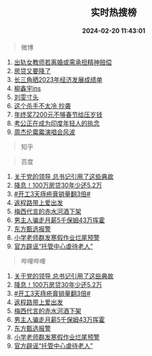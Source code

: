 <div align="center"><h2>实时热搜榜</h2><h4>2024-02-20 11:43:01</h4></div>

> 微博  

1. [出轨女教师若离婚或需承担精神赔偿](https://s.weibo.com/weibo?q=%23%E5%87%BA%E8%BD%A8%E5%A5%B3%E6%95%99%E5%B8%88%E8%8B%A5%E7%A6%BB%E5%A9%9A%E6%88%96%E9%9C%80%E6%89%BF%E6%8B%85%E7%B2%BE%E7%A5%9E%E8%B5%94%E5%81%BF%23&t=31&band_rank=1&Refer=top)<br />
2. [房贷又要降了](https://s.weibo.com/weibo?q=%23%E6%88%BF%E8%B4%B7%E5%8F%88%E8%A6%81%E9%99%8D%E4%BA%86%23&t=31&band_rank=2&Refer=top)<br />
3. [长三角晒2023年经济发展成绩单](https://s.weibo.com/weibo?q=%23%E9%95%BF%E4%B8%89%E8%A7%92%E6%99%922023%E5%B9%B4%E7%BB%8F%E6%B5%8E%E5%8F%91%E5%B1%95%E6%88%90%E7%BB%A9%E5%8D%95%23&t=31&band_rank=3&Refer=top)<br />
4. [柳鑫宇ins](https://s.weibo.com/weibo?q=%E6%9F%B3%E9%91%AB%E5%AE%87ins&t=31&band_rank=4&Refer=top)<br />
5. [刘雯寸头](https://s.weibo.com/weibo?q=%E5%88%98%E9%9B%AF%E5%AF%B8%E5%A4%B4&t=31&band_rank=5&Refer=top)<br />
6. [这个杀手不太冷 抄袭](https://s.weibo.com/weibo?q=%E8%BF%99%E4%B8%AA%E6%9D%80%E6%89%8B%E4%B8%8D%E5%A4%AA%E5%86%B7%20%E6%8A%84%E8%A2%AD&t=31&band_rank=6&Refer=top)<br />
7. [年终奖7200元不够春节给压岁钱](https://s.weibo.com/weibo?q=%23%E5%B9%B4%E7%BB%88%E5%A5%967200%E5%85%83%E4%B8%8D%E5%A4%9F%E6%98%A5%E8%8A%82%E7%BB%99%E5%8E%8B%E5%B2%81%E9%92%B1%23&t=31&band_rank=7&Refer=top)<br />
8. [考公正在成为印度年轻人的执念](https://s.weibo.com/weibo?q=%23%E8%80%83%E5%85%AC%E6%AD%A3%E5%9C%A8%E6%88%90%E4%B8%BA%E5%8D%B0%E5%BA%A6%E5%B9%B4%E8%BD%BB%E4%BA%BA%E7%9A%84%E6%89%A7%E5%BF%B5%23&t=31&band_rank=8&Refer=top)<br />
9. [周杰伦霉霉演唱会风波](https://s.weibo.com/weibo?q=%E5%91%A8%E6%9D%B0%E4%BC%A6%E9%9C%89%E9%9C%89%E6%BC%94%E5%94%B1%E4%BC%9A%E9%A3%8E%E6%B3%A2&t=31&band_rank=9&Refer=top)<br />

> 知乎  


> 百度  

1. [关于党的领导 总书记引用了这些典故](https://www.baidu.com/s?wd=%E5%85%B3%E4%BA%8E%E5%85%9A%E7%9A%84%E9%A2%86%E5%AF%BC+%E6%80%BB%E4%B9%A6%E8%AE%B0%E5%BC%95%E7%94%A8%E4%BA%86%E8%BF%99%E4%BA%9B%E5%85%B8%E6%95%85&sa=fyb_news&rsv_dl=fyb_news)<br />
2. [降息！100万房贷30年少还5.2万](https://www.baidu.com/s?wd=%E9%99%8D%E6%81%AF%EF%BC%81100%E4%B8%87%E6%88%BF%E8%B4%B730%E5%B9%B4%E5%B0%91%E8%BF%985.2%E4%B8%87&sa=fyb_news&rsv_dl=fyb_news)<br />
3. [#开工3天痔疮膏销量翻3倍#](https://www.baidu.com/s?wd=%23%E5%BC%80%E5%B7%A53%E5%A4%A9%E7%97%94%E7%96%AE%E8%86%8F%E9%94%80%E9%87%8F%E7%BF%BB3%E5%80%8D%23&sa=fyb_news&rsv_dl=fyb_news)<br />
4. [返程路带上爱出发](https://www.baidu.com/s?wd=%E8%BF%94%E7%A8%8B%E8%B7%AF%E5%B8%A6%E4%B8%8A%E7%88%B1%E5%87%BA%E5%8F%91&sa=fyb_news&rsv_dl=fyb_news)<br />
5. [梅西代言的赤水河酒下架](https://www.baidu.com/s?wd=%E6%A2%85%E8%A5%BF%E4%BB%A3%E8%A8%80%E7%9A%84%E8%B5%A4%E6%B0%B4%E6%B2%B3%E9%85%92%E4%B8%8B%E6%9E%B6&sa=fyb_news&rsv_dl=fyb_news)<br />
6. [男主人骗走月薪5千保姆43万挥霍](https://www.baidu.com/s?wd=%E7%94%B7%E4%B8%BB%E4%BA%BA%E9%AA%97%E8%B5%B0%E6%9C%88%E8%96%AA5%E5%8D%83%E4%BF%9D%E5%A7%8643%E4%B8%87%E6%8C%A5%E9%9C%8D&sa=fyb_news&rsv_dl=fyb_news)<br />
7. [东方甄选报警](https://www.baidu.com/s?wd=%E4%B8%9C%E6%96%B9%E7%94%84%E9%80%89%E6%8A%A5%E8%AD%A6&sa=fyb_news&rsv_dl=fyb_news)<br />
8. [小学老师群发寒假作业烂尾预警](https://www.baidu.com/s?wd=%E5%B0%8F%E5%AD%A6%E8%80%81%E5%B8%88%E7%BE%A4%E5%8F%91%E5%AF%92%E5%81%87%E4%BD%9C%E4%B8%9A%E7%83%82%E5%B0%BE%E9%A2%84%E8%AD%A6&sa=fyb_news&rsv_dl=fyb_news)<br />
9. [官方辟谣“托管中心虐待老人”](https://www.baidu.com/s?wd=%E5%AE%98%E6%96%B9%E8%BE%9F%E8%B0%A3%E2%80%9C%E6%89%98%E7%AE%A1%E4%B8%AD%E5%BF%83%E8%99%90%E5%BE%85%E8%80%81%E4%BA%BA%E2%80%9D&sa=fyb_news&rsv_dl=fyb_news)<br />

> 哔哩哔哩  

1. [关于党的领导 总书记引用了这些典故](https://www.baidu.com/s?wd=%E5%85%B3%E4%BA%8E%E5%85%9A%E7%9A%84%E9%A2%86%E5%AF%BC+%E6%80%BB%E4%B9%A6%E8%AE%B0%E5%BC%95%E7%94%A8%E4%BA%86%E8%BF%99%E4%BA%9B%E5%85%B8%E6%95%85&sa=fyb_news&rsv_dl=fyb_news)<br />
2. [降息！100万房贷30年少还5.2万](https://www.baidu.com/s?wd=%E9%99%8D%E6%81%AF%EF%BC%81100%E4%B8%87%E6%88%BF%E8%B4%B730%E5%B9%B4%E5%B0%91%E8%BF%985.2%E4%B8%87&sa=fyb_news&rsv_dl=fyb_news)<br />
3. [#开工3天痔疮膏销量翻3倍#](https://www.baidu.com/s?wd=%23%E5%BC%80%E5%B7%A53%E5%A4%A9%E7%97%94%E7%96%AE%E8%86%8F%E9%94%80%E9%87%8F%E7%BF%BB3%E5%80%8D%23&sa=fyb_news&rsv_dl=fyb_news)<br />
4. [返程路带上爱出发](https://www.baidu.com/s?wd=%E8%BF%94%E7%A8%8B%E8%B7%AF%E5%B8%A6%E4%B8%8A%E7%88%B1%E5%87%BA%E5%8F%91&sa=fyb_news&rsv_dl=fyb_news)<br />
5. [梅西代言的赤水河酒下架](https://www.baidu.com/s?wd=%E6%A2%85%E8%A5%BF%E4%BB%A3%E8%A8%80%E7%9A%84%E8%B5%A4%E6%B0%B4%E6%B2%B3%E9%85%92%E4%B8%8B%E6%9E%B6&sa=fyb_news&rsv_dl=fyb_news)<br />
6. [男主人骗走月薪5千保姆43万挥霍](https://www.baidu.com/s?wd=%E7%94%B7%E4%B8%BB%E4%BA%BA%E9%AA%97%E8%B5%B0%E6%9C%88%E8%96%AA5%E5%8D%83%E4%BF%9D%E5%A7%8643%E4%B8%87%E6%8C%A5%E9%9C%8D&sa=fyb_news&rsv_dl=fyb_news)<br />
7. [东方甄选报警](https://www.baidu.com/s?wd=%E4%B8%9C%E6%96%B9%E7%94%84%E9%80%89%E6%8A%A5%E8%AD%A6&sa=fyb_news&rsv_dl=fyb_news)<br />
8. [小学老师群发寒假作业烂尾预警](https://www.baidu.com/s?wd=%E5%B0%8F%E5%AD%A6%E8%80%81%E5%B8%88%E7%BE%A4%E5%8F%91%E5%AF%92%E5%81%87%E4%BD%9C%E4%B8%9A%E7%83%82%E5%B0%BE%E9%A2%84%E8%AD%A6&sa=fyb_news&rsv_dl=fyb_news)<br />
9. [官方辟谣“托管中心虐待老人”](https://www.baidu.com/s?wd=%E5%AE%98%E6%96%B9%E8%BE%9F%E8%B0%A3%E2%80%9C%E6%89%98%E7%AE%A1%E4%B8%AD%E5%BF%83%E8%99%90%E5%BE%85%E8%80%81%E4%BA%BA%E2%80%9D&sa=fyb_news&rsv_dl=fyb_news)<br />

